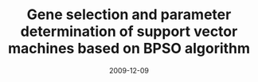 ---
title: "Gene selection and parameter determination of support vector machines based on BPSO algorithm"
collection: journals
permalink: /publication/Gene_Selection
date: 2009-12-09
year: "2009"
venue: "IJMIC 8(4)"
city: 
state: ""
thumbnail: "Gene_Selection.png"
teaser : 
authors: "Shutao Li, Xixian Wu, Mingkui Tan"
bibtex: Gene_Selection.txt
uri: https://www.inderscienceonline.com/doi/abs/10.1504/IJMIC.2009.030081
arxiv: 
project: 
source:
poster: 
data:
---
